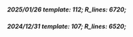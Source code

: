 ##### 2025/01/26   template: 112;   R_lines: 6720;
##### 2024/12/31   template: 107;   R_lines: 6520;
